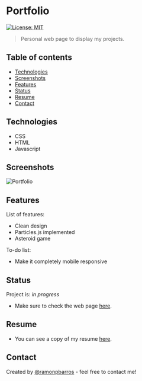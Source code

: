 # Portfolio
[![License: MIT](https://img.shields.io/badge/License-MIT-blue.svg)](https://github.com/ramonpbarros/readme-generator)
> Personal web page to display my projects.

## Table of contents
* [Technologies](#technologies)
* [Screenshots](#screenshots)
* [Features](#features)
* [Status](#status)
* [Resume](#resume)
* [Contact](#contact)

## Technologies
* CSS
* HTML
* Javascript

## Screenshots
![Portfolio](./assets/img/portfolio.gif)

## Features
List of features:
* Clean design
* Particles.js implemented
* Asteroid game

To-do list:
* Make it completely mobile responsive

## Status
Project is: _in progress_
* Make sure to check the web page [here](https://ramonpbarros.github.io/).

## Resume
* You can see a copy of my resume [here](https://docs.google.com/document/d/1gWlAsl6RNKyNxOKceM1mjRT9TQFFIR3OWP-qy-smCNs/edit?usp=sharing).

## Contact
Created by [@ramonpbarros](https://ramonpbarros.github.io/) - feel free to contact me!